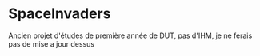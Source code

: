 # SpaceInvaders
Ancien projet d'études de première année de DUT, pas d'IHM, je ne ferais pas de mise a jour dessus
